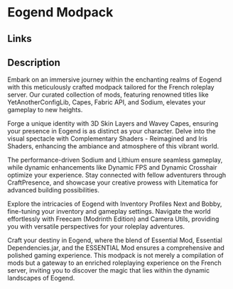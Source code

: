 # Eogend Modpack
## Links


## Description
Embark on an immersive journey within the enchanting realms of Eogend with this meticulously crafted modpack tailored for the French roleplay server. Our curated collection of mods, featuring renowned titles like YetAnotherConfigLib, Capes, Fabric API, and Sodium, elevates your gameplay to new heights.

Forge a unique identity with 3D Skin Layers and Wavey Capes, ensuring your presence in Eogend is as distinct as your character. Delve into the visual spectacle with Complementary Shaders - Reimagined and Iris Shaders, enhancing the ambiance and atmosphere of this vibrant world.

The performance-driven Sodium and Lithium ensure seamless gameplay, while dynamic enhancements like Dynamic FPS and Dynamic Crosshair optimize your experience. Stay connected with fellow adventurers through CraftPresence, and showcase your creative prowess with Litematica for advanced building possibilities.

Explore the intricacies of Eogend with Inventory Profiles Next and Bobby, fine-tuning your inventory and gameplay settings. Navigate the world effortlessly with Freecam (Modrinth Edition) and Camera Utils, providing you with versatile perspectives for your roleplay adventures.

Craft your destiny in Eogend, where the blend of Essential Mod, Essential Dependencies.jar, and the ESSENTIAL Mod ensures a comprehensive and polished gaming experience. This modpack is not merely a compilation of mods but a gateway to an enriched roleplaying experience on the French server, inviting you to discover the magic that lies within the dynamic landscapes of Eogend.
